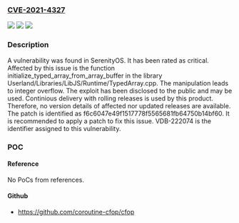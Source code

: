 ### [CVE-2021-4327](https://cve.mitre.org/cgi-bin/cvename.cgi?name=CVE-2021-4327)
![](https://img.shields.io/static/v1?label=Product&message=SerenityOS&color=blue)
![](https://img.shields.io/static/v1?label=Version&message=%3D%20n%2Fa%20&color=brighgreen)
![](https://img.shields.io/static/v1?label=Vulnerability&message=CWE-190%20Integer%20Overflow&color=brighgreen)

### Description

A vulnerability was found in SerenityOS. It has been rated as critical. Affected by this issue is the function initialize_typed_array_from_array_buffer in the library Userland/Libraries/LibJS/Runtime/TypedArray.cpp. The manipulation leads to integer overflow. The exploit has been disclosed to the public and may be used. Continious delivery with rolling releases is used by this product. Therefore, no version details of affected nor updated releases are available. The patch is identified as f6c6047e49f1517778f5565681fb64750b14bf60. It is recommended to apply a patch to fix this issue. VDB-222074 is the identifier assigned to this vulnerability.

### POC

#### Reference
No PoCs from references.

#### Github
- https://github.com/coroutine-cfop/cfop

